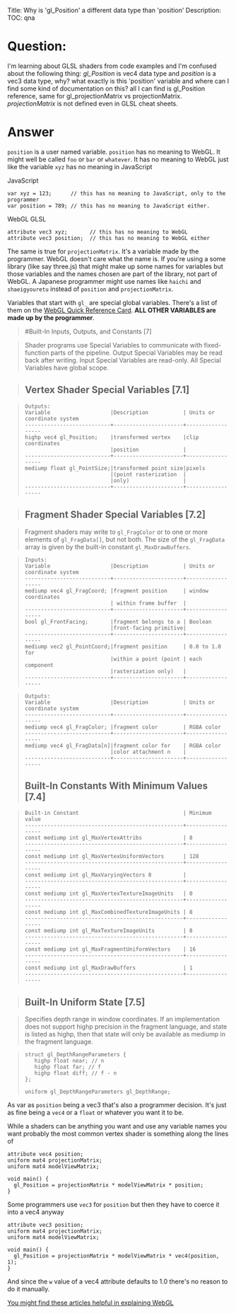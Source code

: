 Title: Why is 'gl_Position' a different data type than 'position'
Description:
TOC: qna

# Question:

I'm learning about GLSL shaders from code examples and I'm confused about the following thing: *gl_Position* is vec4 data type and *position* is a vec3 data type, why? what exactly is this 'position' variable and where can I find some kind of documentation on this? all I can find is gl_Position reference, same for gl_projectionMatrix vs projectionMatrix. *projectionMatrix* is not defined even in GLSL cheat sheets.

 <script type="x-shader/x-vertex" id="vertexshader">

  varying vec3 col;

  void main()
  {
   col   = vec3( uv, 1.0 );
   gl_Position = projectionMatrix * modelViewMatrix * vec4( position, 1.0 );
  }
  
 </script>

 <script type="x-shader/x-fragment" id="fragmentshader">

  varying vec3 col;

  void main()
  {
   gl_FragColor = vec4(col, 1);
  }

 </script>

# Answer

`position` is a user named variable. `position` has no meaning to WebGL. It might well be called `foo` or `bar` or `whatever`. It has no meaning to WebGL just like the variable `xyz` has no meaning in JavaScript

JavaScript

    var xyz = 123;      // this has no meaning to JavaScript, only to the programmer
    var position = 789; // this has no meaning to JavaScript either.

WebGL GLSL

    attribute vec3 xyz;       // this has no meaning to WebGL
    attribute vec3 position;  // this has no meaning to WebGL either

The same is true for `projectionMatrix`. It's a variable made by the programmer. WebGL doesn't care what the name is. If you're using a some library (like say three.js) that might make up some names for variables but those variables and the names chosen are part of the library, not part of WebGL. A Japanese programmer might use names like `haichi` and `shaeigyouretu` instead of `position` and `projectionMatrix`.

Variables that start with `gl_` are special global variables. There's a list of them on the [WebGL Quick Reference Card](https://www.khronos.org/files/webgl/webgl-reference-card-1_0.pdf). **ALL OTHER VARIABLES are made up by the programmer**.

> #Built-In Inputs, Outputs, and Constants [7]

> Shader programs use Special Variables to communicate with fixed-function parts of the pipeline. Output Special Variables may be read back after writing. Input Special Variables are read-only. All Special Variables have global scope.

> ## Vertex Shader Special Variables [7.1]

>     Outputs:
>     Variable                   |Description           | Units or coordinate system
>     ---------------------------+----------------------+------------------
>     highp vec4 gl_Position;    |transformed vertex    |clip coordinates
>                                |position              | 
>     ---------------------------+----------------------+------------------
>     mediump float gl_PointSize;|transformed point size|pixels
>                                |(point rasterization  |
>                                |only)                 |
>     ---------------------------+----------------------+------------------

> ## Fragment Shader Special Variables [7.2]

> Fragment shaders may write to `gl_FragColor` or to one or more elements of `gl_FragData[]`, but not both. The size of the `gl_FragData` array is given by the built-in constant `gl_MaxDrawBuffers`.

>     Inputs:
>     Variable                   |Description           | Units or coordinate system
>     ---------------------------+----------------------+------------------
>     mediump vec4 gl_FragCoord; |fragment position     | window coordinates
>                                | within frame buffer  |
>     ---------------------------+----------------------+------------------
>     bool gl_FrontFacing;       |fragment belongs to a | Boolean
>                                |front-facing primitive|
>     ---------------------------+----------------------+------------------
>     mediump vec2 gl_PointCoord;|fragment position     | 0.0 to 1.0 for
>                                |within a point (point | each component
>                                |rasterization only)   | 
>     ---------------------------+----------------------+------------------

>     Outputs:
>     Variable                   |Description           | Units or coordinate system
>     ---------------------------+----------------------+------------------
>     mediump vec4 gl_FragColor; |fragment color        | RGBA color
>     ---------------------------+----------------------+------------------
>     mediump vec4 gl_FragData[n]|fragment color for    | RGBA color
>                                |color attachment n    |
>     ---------------------------+----------------------+------------------
>
> ## Built-In Constants With Minimum Values [7.4]

>     Built-in Constant                                 | Minimum value
>     --------------------------------------------------+------------------
>     const mediump int gl_MaxVertexAttribs             | 8
>     --------------------------------------------------+------------------
>     const mediump int gl_MaxVertexUniformVectors      | 128
>     --------------------------------------------------+------------------
>     const mediump int gl_MaxVaryingVectors 8          |
>     --------------------------------------------------+------------------
>     const mediump int gl_MaxVertexTextureImageUnits   | 0
>     --------------------------------------------------+------------------
>     const mediump int gl_MaxCombinedTextureImageUnits | 8
>     --------------------------------------------------+------------------
>     const mediump int gl_MaxTextureImageUnits         | 8
>     --------------------------------------------------+------------------
>     const mediump int gl_MaxFragmentUniformVectors    | 16
>     --------------------------------------------------+------------------
>     const mediump int gl_MaxDrawBuffers               | 1
>     --------------------------------------------------+------------------

> ## Built-In Uniform State [7.5]

> Specifies depth range in window coordinates. If an implementation does
not support highp precision in the fragment language, and state is listed as highp, then that state will only be available as mediump in the fragment
language.

>     struct gl_DepthRangeParameters {
>        highp float near; // n
>        highp float far; // f
>        highp float diff; // f - n
>     };
>
>     uniform gl_DepthRangeParameters gl_DepthRange;

As var as `position` being a vec3 that's also a programmer decision. It's just as fine being a `vec4` or a `float` or whatever you want it to be.

While a shaders can be anything you want and use any variable names you want probably the most common vertex shader is something along the lines of

    attribute vec4 position;
    uniform mat4 projectionMatrix;
    uniform mat4 modelViewMatrix;

    void main() {
      gl_Position = projectionMatrix * modelViewMatrix * position;
    }

Some programmers use `vec3` for `position` but then they have to coerce it into a vec4 anyway

    attribute vec3 position;
    uniform mat4 projectionMatrix;
    uniform mat4 modelViewMatrix;

    void main() {
      gl_Position = projectionMatrix * modelViewMatrix * vec4(position, 1);
    }

And since the `w` value of a vec4 attribute defaults to 1.0 there's no reason to do it manually.

[You might find these articles helpful in explaining WebGL](http://webglfundamentals.org/)
